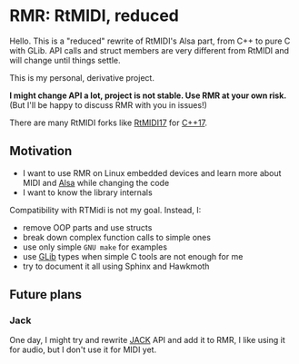 # RMR: RtMIDI, reduced

Hello. This is a "reduced" rewrite of RtMIDI's Alsa part, from C++ to pure C with GLib.
API calls and struct members are very different from RtMIDI and will change until things settle.

This is my personal, derivative project.

**I might change API a lot, project is not stable. Use RMR at your own risk.**
(But I'll be happy to discuss RMR with you in issues!)

There are many RtMIDI forks like [RtMIDI17](https://github.com/jcelerier/RtMidi17) for [C++17](https://en.wikipedia.org/wiki/C%2B%2B17).

## Motivation

* I want to use RMR on Linux embedded devices and learn more about MIDI and [Alsa](https://www.alsa-project.org/wiki/Main_Page) while changing the code
* I want to know the library internals

Compatibility with RTMidi is not my goal. Instead, I:

* remove OOP parts and use structs
* break down complex function calls to simple ones
* use only simple `GNU make` for examples
* use [GLib](https://developer.gnome.org/glib/stable) types when simple C tools are not enough for me
* try to document it all using Sphinx and Hawkmoth

## Future plans

### Jack

One day, I might try and rewrite [JACK](https://jackaudio.org/) API and add it to RMR, I like using it for audio, but I don't use it for MIDI yet.
